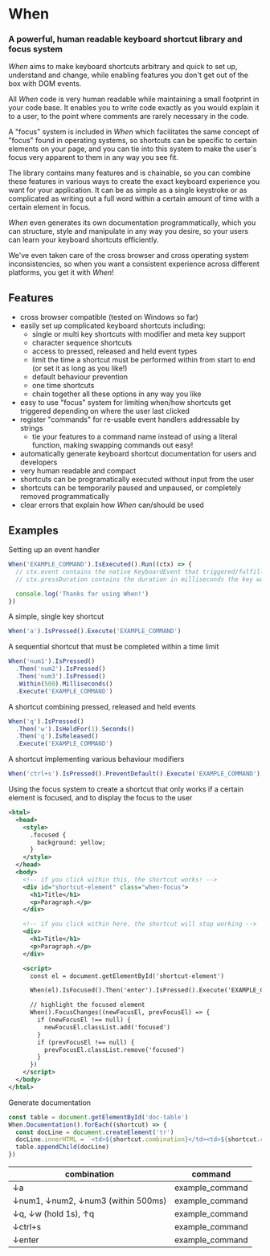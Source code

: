 # When

### A powerful, human readable keyboard shortcut library and focus system

*When* aims to make keyboard shortcuts arbitrary and quick to set up, understand and change, while enabling features you don't get out of the box with DOM events.

All *When* code is very human readable while maintaining a small footprint in your code base.  It enables you to write code exactly as you would explain it to a user, to the point where comments are rarely necessary in the code.

A "focus" system is included in *When* which facilitates the same concept of "focus" found in operating systems, so shortcuts can be specific to certain elements on your page, and you can tie into this system to make the user's focus very apparent to them in any way you see fit.

The library contains many features and is chainable, so you can combine these features in various ways to create the exact keyboard experience you want for your application.  It can be as simple as a single keystroke or as complicated as writing out a full word within a certain amount of time with a certain element in focus.

*When* even generates its own documentation programmatically, which you can structure, style and manipulate in any way you desire, so your users can learn your keyboard shortcuts efficiently.

We've even taken care of the cross browser and cross operating system inconsistencies, so when you want a consistent experience across different platforms, you get it with *When*!

## Features

- cross browser compatible (tested on Windows so far)
- easily set up complicated keyboard shortcuts including:
  - single or multi key shortcuts with modifier and meta key support
  - character sequence shortcuts
  - access to pressed, released and held event types
  - limit the time a shortcut must be performed within from start to end (or set it as long as you like!)
  - default behaviour prevention
  - one time shortcuts
  - chain together all these options in any way you like
- easy to use "focus" system for limiting when/how shortcuts get triggered depending on where the user last clicked
- register "commands" for re-usable event handlers addressable by strings
  - tie your features to a command name instead of using a literal function, making swapping commands out easy!
- automatically generate keyboard shortcut documentation for users and developers
- very human readable and compact
- shortcuts can be programatically executed without input from the user
- shortcuts can be temporarily paused and unpaused, or completely removed programmatically
- clear errors that explain how *When* can/should be used

## Examples

Setting up an event handler

```javascript
When('EXAMPLE_COMMAND').IsExecuted().Run((ctx) => {
  // ctx.event contains the native KeyboardEvent that triggered/fulfilled the shortcut
  // ctx.pressDuration contains the duration in milliseconds the key was held down for (if the last event was a "held" event)

  console.log('Thanks for using When!')
})
```

A simple, single key shortcut

```javascript
When('a').IsPressed().Execute('EXAMPLE_COMMAND')
```

A sequential shortcut that must be completed within a time limit

```javascript
When('num1').IsPressed()
  .Then('num2').IsPressed()
  .Then('num3').IsPressed()
  .Within(500).Milliseconds()
  .Execute('EXAMPLE_COMMAND')
```

A shortcut combining pressed, released and held events
```javascript
When('q').IsPressed()
  .Then('w').IsHeldFor(1).Seconds()
  .Then('q').IsReleased()
  .Execute('EXAMPLE_COMMAND')
```

A shortcut implementing various behaviour modifiers
```javascript
When('ctrl+s').IsPressed().PreventDefault().Execute('EXAMPLE_COMMAND').Once()
```

Using the focus system to create a shortcut that only works if a certain element is focused,
and to display the focus to the user

```xml
<html>
  <head>
    <style>
      .focused {
        background: yellow;
      }
    </style>
  </head>
  <body>
    <!-- if you click within this, the shortcut works! -->
    <div id="shortcut-element" class="when-focus">
      <h1>Title</h1>
      <p>Paragraph.</p>
    </div>

    <!-- if you click within here, the shortcut will stop working -->
    <div>
      <h1>Title</h1>
      <p>Paragraph.</p>
    </div>

    <script>
      const el = document.getElementById('shortcut-element')

      When(el).IsFocused().Then('enter').IsPressed().Execute('EXAMPLE_COMMAND')

      // highlight the focused element
      When().FocusChanges((newFocusEl, prevFocusEl) => {
        if (newFocusEl !== null) {
          newFocusEl.classList.add('focused')
        }
        if (prevFocusEl !== null) {
          prevFocusEl.classList.remove('focused')
        }
      })
    </script>
  </body>
</html>
```

Generate documentation

```javascript
const table = document.getElementById('doc-table')
When.Documentation().forEach((shortcut) => {
  const docLine = document.createElement('tr')
  docLine.innerHTML = `<td>${shortcut.combination}</td><td>${shortcut.command}</td>`
  table.appendChild(docLine)
})
```

| combination | command |
|-|-|
| ↓a | example_command |
| ↓num1, ↓num2, ↓num3 (within 500ms) | example_command |
| ↓q, ↓w (hold 1s), ↑q | example_command |
| ↓ctrl+s | example_command |
| ↓enter | example_command |